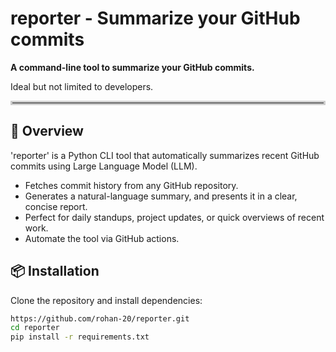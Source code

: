 # reporter - Summarize your GitHub commits

**A command-line tool to summarize your GitHub commits.**  

Ideal but not limited to developers.
<hr style="border: 3px solid #ccc;">

##  🚀 Overview
'reporter' is a Python CLI tool that automatically summarizes recent GitHub commits using Large Language Model (LLM).
- Fetches commit history from any GitHub repository.
- Generates a natural-language summary, and presents it in a clear, concise report.
- Perfect for daily standups, project updates, or quick overviews of recent work.
- Automate the tool via GitHub actions.

## 📦 Installation
Clone the repository and install dependencies:
```bash
https://github.com/rohan-20/reporter.git
cd reporter
pip install -r requirements.txt
